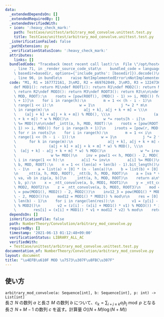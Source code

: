 ```yaml
---
data:
  _extendedDependsOn: []
  _extendedRequiredBy: []
  _extendedVerifiedWith:
  - icon: ':heavy_check_mark:'
    path: TestCase/unittest/arbitrary_mod_convolve.unittest.test.py
    title: TestCase/unittest/arbitrary_mod_convolve.unittest.test.py
  _isVerificationFailed: false
  _pathExtension: py
  _verificationStatusIcon: ':heavy_check_mark:'
  attributes:
    links: []
  bundledCode: "Traceback (most recent call last):\n  File \"/opt/hostedtoolcache/Python/3.10.2/x64/lib/python3.10/site-packages/onlinejudge_verify/documentation/build.py\"\
    , line 71, in _render_source_code_stat\n    bundled_code = language.bundle(stat.path,\
    \ basedir=basedir, options={'include_paths': [basedir]}).decode()\n  File \"/opt/hostedtoolcache/Python/3.10.2/x64/lib/python3.10/site-packages/onlinejudge_verify/languages/python.py\"\
    , line 96, in bundle\n    raise NotImplementedError\nNotImplementedError\n"
  code: "M1, R1 = 167772161, 3\nM2, R2 = 469762049, 3\nM3, R3 = 1224736769, 3\n\n\n\
    def MOD1(): return M1\ndef ROOT1(): return R1\ndef MOD2(): return M2\ndef ROOT2():\
    \ return R2\ndef MOD3(): return M3\ndef ROOT3(): return R3\n\n\ndef _ntt(a, h,\
    \ MOD, ROOT):\n    roots = [pow(ROOT(), (MOD() - 1) >> i, MOD()) for i in range(h\
    \ + 1)]\n    for i in range(h):\n        m = 1 << (h - i - 1)\n        for j in\
    \ range(1 << i):\n            w = 1\n            j *= 2 * m\n            for k\
    \ in range(m):\n                a[j + k], a[j + k + m] = \\\n                \
    \    (a[j + k] + a[j + k + m]) % MOD(), \\\n                    (a[j + k] - a[j\
    \ + k + m]) * w % MOD()\n                w *= roots[h - i]\n                w\
    \ %= MOD()\n\n\ndef _intt(a, h, MOD, ROOT):\n    roots = [pow(ROOT(), (MOD() -\
    \ 1) >> i, MOD()) for i in range(h + 1)]\n    iroots = [pow(r, MOD() - 2, MOD())\
    \ for r in roots]\n    for i in range(h):\n        m = 1 << i\n        for j in\
    \ range(1 << (h - i - 1)):\n            w = 1\n            j *= 2 * m\n      \
    \      for k in range(m):\n                a[j + k], a[j + k + m] = \\\n     \
    \               (a[j + k] + a[j + k + m] * w) % MOD(), \\\n                  \
    \  (a[j + k] - a[j + k + m] * w) % MOD()\n                w *= iroots[i + 1]\n\
    \                w %= MOD()\n    inv = pow(1 << h, MOD() - 2, MOD())\n    for\
    \ i in range(1 << h):\n        a[i] *= inv\n        a[i] %= MOD()\n\n\ndef _ntt_convolve(a,\
    \ b, MOD, ROOT):\n    n = 1 << (len(a) + len(b) - 1).bit_length()\n    h = n.bit_length()\
    \ - 1\n    a = list(a) + [0] * (n - len(a))\n    b = list(b) + [0] * (n - len(b))\n\
    \n    _ntt(a, h, MOD, ROOT), _ntt(b, h, MOD, ROOT)\n    a = [va * vb % MOD() for\
    \ va, vb in zip(a, b)]\n    _intt(a, h, MOD, ROOT)\n    return a\n\n\ndef arbitrary_mod_convolve(a,\
    \ b, p):\n    x = _ntt_convolve(a, b, MOD1, ROOT1)\n    y = _ntt_convolve(a, b,\
    \ MOD2, ROOT2)\n    z = _ntt_convolve(a, b, MOD3, ROOT3)\n    mod = p\n\n    inv1_2\
    \ = pow(MOD1(), MOD2() - 2, MOD2())\n    inv12_3 = pow(MOD1() * MOD2(), MOD3()\
    \ - 2, MOD3())\n    mod12 = MOD1() * MOD2() % mod\n\n    res = [0] * (len(a) +\
    \ len(b) - 1)\n    for i in range(len(res)):\n        v1 = (y[i] - x[i]) * inv1_2\
    \ % MOD2()\n        v2 = (z[i] - (x[i] + MOD1() * v1) % MOD3()) * inv12_3 % MOD3()\n\
    \        res[i] = (x[i] + MOD1() * v1 + mod12 * v2) % mod\n    return res\n"
  dependsOn: []
  isVerificationFile: false
  path: NumberTheory/Convolution/arbitrary_mod_convolve.py
  requiredBy: []
  timestamp: '2021-06-13 01:12:48+09:00'
  verificationStatus: LIBRARY_ALL_AC
  verifiedWith:
  - TestCase/unittest/arbitrary_mod_convolve.unittest.test.py
documentation_of: NumberTheory/Convolution/arbitrary_mod_convolve.py
layout: document
title: "\u4EFB\u610F MOD \u7573\u307F\u8FBC\u307F"
---
```


## 使い方
`arbitrary_mod_convolve(a: Sequence[int], b: Sequence[int], p: int) -> List[int]`  
長さ $N$ の数列 $a$ と長さ $M$ の数列 $b$ について、$c_k = \sum_{i + j \equiv k} a_ib_j \bmod p$ となる長さ $N + M - 1$ の数列 $c$ を返す。計算量 $O((N + M) \log (N + M))$

